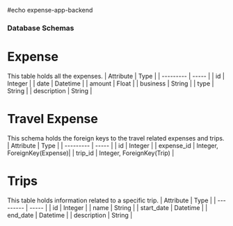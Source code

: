 #echo expense-app-backend

### Database Schemas

# Expense
This table holds all the expenses.
| Attribute | Type |
| --------- | ----- |
| id | Integer |
| date | Datetime |
| amount | Float |
| business | String |
| type | String |
| description | String |


# Travel Expense
This schema holds the foreign keys to the travel
related expenses and trips.
| Attribute | Type |
| --------- | ----- |
| id | Integer |
| expense_id | Integer, ForeignKey(Expense)|
| trip_id | Integer, ForeignKey(Trip) |


# Trips
This table holds information related to a specific
trip.
| Attribute | Type |
| --------- | ----- |
| id | Integer |
| name | String |
| start_date | Datetime |
| end_date | Datetime | 
| description | String |